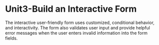 # Unit3-Build an Interactive Form
 The interactive user-friendly form uses customized, conditional behavior, and interactivity. The form also validates user input and provide helpful error messages when the user enters invalid information into the form fields. 
